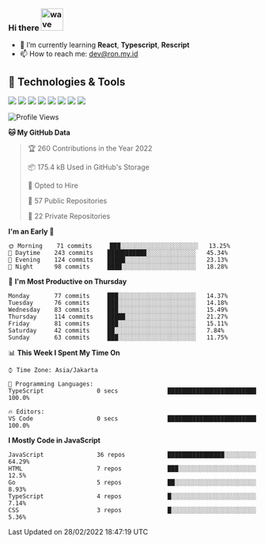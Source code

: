 ### Hi there <img src="https://i.ibb.co/q0Hx1KK/wave.gif" alt="wave" width="45px">

- 🌱 I’m currently learning **React**, **Typescript**, **Rescript**
- 📫 How to reach me: dev@ron.my.id

## 🔧 Technologies & Tools

![](https://img.shields.io/badge/OS-Linux-informational?style=flat&logo=linux&logoColor=white&color=2bbc8a)
![](https://img.shields.io/badge/OS-Windows-informational?style=flat&logo=windows&logoColor=white&color=2bbc8a)
![](https://img.shields.io/badge/Code-JavaScript-informational?style=flat&logo=javascript&logoColor=white&color=2bbc8a)
![](https://img.shields.io/badge/Code-Golang-informational?style=flat&logo=go&logoColor=white&color=2bbc8a)
![](https://img.shields.io/badge/Code-React-informational?style=flat&logo=react&logoColor=white&color=2bbc8a)
![](https://img.shields.io/badge/Code-Next-informational?style=flat&logo=next.js&logoColor=white&color=2bbc8a)
![](https://img.shields.io/badge/Shell-Bash-informational?style=flat&logo=gnu-bash&logoColor=white&color=2bbc8a)
![](https://img.shields.io/badge/Tools-Docker-informational?style=flat&logo=docker&logoColor=white&color=2bbc8a)

<!--START_SECTION:waka-->
![Profile Views](http://img.shields.io/badge/Profile%20Views-3-blue)

**🐱 My GitHub Data** 

> 🏆 260 Contributions in the Year 2022
 > 
> 📦 175.4 kB Used in GitHub's Storage 
 > 
> 💼 Opted to Hire
 > 
> 📜 57 Public Repositories 
 > 
> 🔑 22 Private Repositories  
 > 
**I'm an Early 🐤** 

```text
🌞 Morning    71 commits     ███░░░░░░░░░░░░░░░░░░░░░░   13.25% 
🌆 Daytime    243 commits    ███████████░░░░░░░░░░░░░░   45.34% 
🌃 Evening    124 commits    █████░░░░░░░░░░░░░░░░░░░░   23.13% 
🌙 Night      98 commits     ████░░░░░░░░░░░░░░░░░░░░░   18.28%

```
📅 **I'm Most Productive on Thursday** 

```text
Monday       77 commits     ███░░░░░░░░░░░░░░░░░░░░░░   14.37% 
Tuesday      76 commits     ███░░░░░░░░░░░░░░░░░░░░░░   14.18% 
Wednesday    83 commits     ███░░░░░░░░░░░░░░░░░░░░░░   15.49% 
Thursday     114 commits    █████░░░░░░░░░░░░░░░░░░░░   21.27% 
Friday       81 commits     ███░░░░░░░░░░░░░░░░░░░░░░   15.11% 
Saturday     42 commits     ██░░░░░░░░░░░░░░░░░░░░░░░   7.84% 
Sunday       63 commits     ███░░░░░░░░░░░░░░░░░░░░░░   11.75%

```


📊 **This Week I Spent My Time On** 

```text
⌚︎ Time Zone: Asia/Jakarta

💬 Programming Languages: 
TypeScript               0 secs              █████████████████████████   100.0%

🔥 Editors: 
VS Code                  0 secs              █████████████████████████   100.0%

```

**I Mostly Code in JavaScript** 

```text
JavaScript               36 repos            ████████████████░░░░░░░░░   64.29% 
HTML                     7 repos             ███░░░░░░░░░░░░░░░░░░░░░░   12.5% 
Go                       5 repos             ██░░░░░░░░░░░░░░░░░░░░░░░   8.93% 
TypeScript               4 repos             █░░░░░░░░░░░░░░░░░░░░░░░░   7.14% 
CSS                      3 repos             █░░░░░░░░░░░░░░░░░░░░░░░░   5.36%

```



 Last Updated on 28/02/2022 18:47:19 UTC
<!--END_SECTION:waka-->
